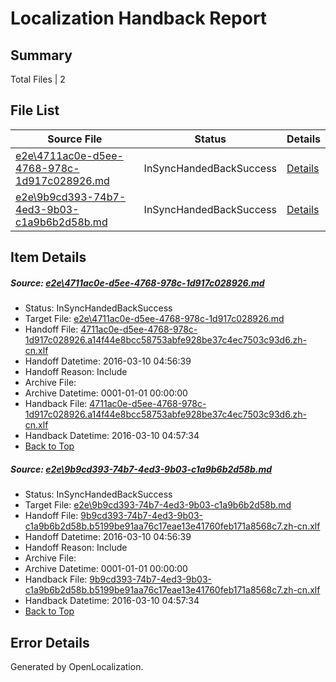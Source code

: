 # <a name='report-top'></a> Localization Handback Report

## Summary
 Total Files | 2

## File List
 Source File | Status | Details 
 ----------- | ------ | ------- 
 [e2e\4711ac0e-d5ee-4768-978c-1d917c028926.md](https://github.com/OpenLocalizationTest/oltest/blob/5c444a269a923c1dbfbca222cced547dcf83441f/e2e/4711ac0e-d5ee-4768-978c-1d917c028926.md) | InSyncHandedBackSuccess | [Details](#b547d2db10d2d0d2022668e2d00a5ba11faa2a2e1)
 [e2e\9b9cd393-74b7-4ed3-9b03-c1a9b6b2d58b.md](https://github.com/OpenLocalizationTest/oltest/blob/5c444a269a923c1dbfbca222cced547dcf83441f/e2e/9b9cd393-74b7-4ed3-9b03-c1a9b6b2d58b.md) | InSyncHandedBackSuccess | [Details](#e5b8b2fc60bb901b7def3f156c406e9646957fbb2)

## Item Details
##### <a name='b547d2db10d2d0d2022668e2d00a5ba11faa2a2e1'></a> Source: [e2e\4711ac0e-d5ee-4768-978c-1d917c028926.md](https://github.com/OpenLocalizationTest/oltest/blob/5c444a269a923c1dbfbca222cced547dcf83441f/e2e/4711ac0e-d5ee-4768-978c-1d917c028926.md)
* Status: InSyncHandedBackSuccess
* Target File: [e2e\4711ac0e-d5ee-4768-978c-1d917c028926.md](https://github.com/OpenLocalizationTestOrg/oltest.zh-cn/blob/4078365e840e9c4daa7013bb362414aca389efca/e2e/4711ac0e-d5ee-4768-978c-1d917c028926.md)
* Handoff File: [4711ac0e-d5ee-4768-978c-1d917c028926.a14f44e8bcc58753abfe928be37c4ec7503c93d6.zh-cn.xlf](https://github.com/OpenLocalizationTestOrg/olhandoff/blob/9732a98d77e4c7ac2668303a45d956dcae3ad4e4/ol-handoff/OpenLocalizationTestOrg/oltest.zh-cn/xinjiang/ht/4711ac0e-d5ee-4768-978c-1d917c028926.a14f44e8bcc58753abfe928be37c4ec7503c93d6.zh-cn.xlf)
* Handoff Datetime: 2016-03-10 04:56:39
* Handoff Reason: Include
* Archive File: 
* Archive Datetime: 0001-01-01 00:00:00
* Handback File: [4711ac0e-d5ee-4768-978c-1d917c028926.a14f44e8bcc58753abfe928be37c4ec7503c93d6.zh-cn.xlf](https://github.com/OpenLocalizationTestOrg/olhandback/blob/fd0417ac5df8a62e59f6259353d30610c840c382/ol-handback/OpenLocalizationTestOrg/oltest.zh-cn/xinjiang/ht/4711ac0e-d5ee-4768-978c-1d917c028926.a14f44e8bcc58753abfe928be37c4ec7503c93d6.zh-cn.xlf)
* Handback Datetime: 2016-03-10 04:57:34
* [Back to Top](#report-top)

##### <a name='e5b8b2fc60bb901b7def3f156c406e9646957fbb2'></a> Source: [e2e\9b9cd393-74b7-4ed3-9b03-c1a9b6b2d58b.md](https://github.com/OpenLocalizationTest/oltest/blob/5c444a269a923c1dbfbca222cced547dcf83441f/e2e/9b9cd393-74b7-4ed3-9b03-c1a9b6b2d58b.md)
* Status: InSyncHandedBackSuccess
* Target File: [e2e\9b9cd393-74b7-4ed3-9b03-c1a9b6b2d58b.md](https://github.com/OpenLocalizationTestOrg/oltest.zh-cn/blob/4078365e840e9c4daa7013bb362414aca389efca/e2e/9b9cd393-74b7-4ed3-9b03-c1a9b6b2d58b.md)
* Handoff File: [9b9cd393-74b7-4ed3-9b03-c1a9b6b2d58b.b5199be91aa76c17eae13e41760feb171a8568c7.zh-cn.xlf](https://github.com/OpenLocalizationTestOrg/olhandoff/blob/9732a98d77e4c7ac2668303a45d956dcae3ad4e4/ol-handoff/OpenLocalizationTestOrg/oltest.zh-cn/xinjiang/ht/9b9cd393-74b7-4ed3-9b03-c1a9b6b2d58b.b5199be91aa76c17eae13e41760feb171a8568c7.zh-cn.xlf)
* Handoff Datetime: 2016-03-10 04:56:39
* Handoff Reason: Include
* Archive File: 
* Archive Datetime: 0001-01-01 00:00:00
* Handback File: [9b9cd393-74b7-4ed3-9b03-c1a9b6b2d58b.b5199be91aa76c17eae13e41760feb171a8568c7.zh-cn.xlf](https://github.com/OpenLocalizationTestOrg/olhandback/blob/fd0417ac5df8a62e59f6259353d30610c840c382/ol-handback/OpenLocalizationTestOrg/oltest.zh-cn/xinjiang/ht/9b9cd393-74b7-4ed3-9b03-c1a9b6b2d58b.b5199be91aa76c17eae13e41760feb171a8568c7.zh-cn.xlf)
* Handback Datetime: 2016-03-10 04:57:34
* [Back to Top](#report-top)


## Error Details

Generated by OpenLocalization.

